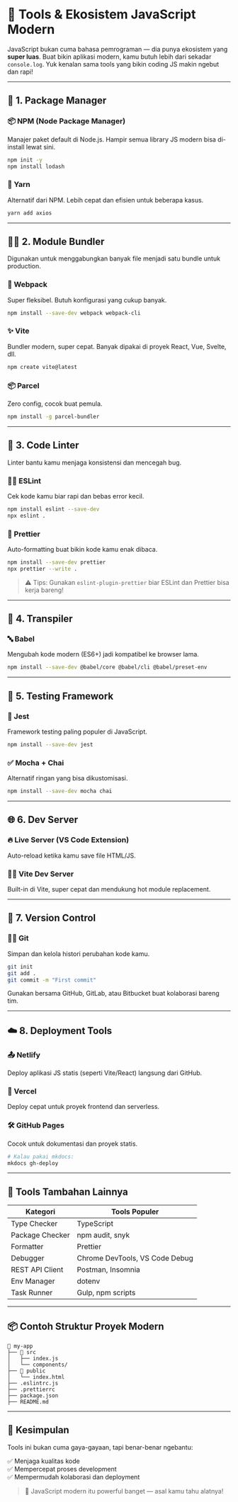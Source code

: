 
# 🧰 Tools & Ekosistem JavaScript Modern

JavaScript bukan cuma bahasa pemrograman — dia punya ekosistem yang **super luas**. Buat bikin aplikasi modern, kamu butuh lebih dari sekadar `console.log`. Yuk kenalan sama tools yang bikin coding JS makin ngebut dan rapi!

---

## 🚀 1. Package Manager

### 📦 NPM (Node Package Manager)
Manajer paket default di Node.js. Hampir semua library JS modern bisa di-install lewat sini.

```bash
npm init -y
npm install lodash
```

### 🧶 Yarn
Alternatif dari NPM. Lebih cepat dan efisien untuk beberapa kasus.

```bash
yarn add axios
```

---

## 🧑‍🏭 2. Module Bundler

Digunakan untuk menggabungkan banyak file menjadi satu bundle untuk production.

### 🔧 Webpack
Super fleksibel. Butuh konfigurasi yang cukup banyak.

```bash
npm install --save-dev webpack webpack-cli
```

### ✨ Vite
Bundler modern, super cepat. Banyak dipakai di proyek React, Vue, Svelte, dll.

```bash
npm create vite@latest
```

### 📦 Parcel
Zero config, cocok buat pemula.

```bash
npm install -g parcel-bundler
```

---

## 🧹 3. Code Linter

Linter bantu kamu menjaga konsistensi dan mencegah bug.

### 🕵️‍♂️ ESLint
Cek kode kamu biar rapi dan bebas error kecil.

```bash
npm install eslint --save-dev
npx eslint .
```

### 🍦 Prettier
Auto-formatting buat bikin kode kamu enak dibaca.

```bash
npm install --save-dev prettier
npx prettier --write .
```

> ⚠️ Tips: Gunakan `eslint-plugin-prettier` biar ESLint dan Prettier bisa kerja bareng!

---

## 🔁 4. Transpiler

### 🔤 Babel
Mengubah kode modern (ES6+) jadi kompatibel ke browser lama.

```bash
npm install --save-dev @babel/core @babel/cli @babel/preset-env
```

---

## 🔬 5. Testing Framework

### 🧪 Jest
Framework testing paling populer di JavaScript.

```bash
npm install --save-dev jest
```

### ✅ Mocha + Chai
Alternatif ringan yang bisa dikustomisasi.

```bash
npm install --save-dev mocha chai
```

---

## 🌐 6. Dev Server

### 🔥 Live Server (VS Code Extension)
Auto-reload ketika kamu save file HTML/JS.

### 🧞‍♂️ Vite Dev Server
Built-in di Vite, super cepat dan mendukung hot module replacement.

---

## 🔄 7. Version Control

### 🧙‍♂️ Git
Simpan dan kelola histori perubahan kode kamu.

```bash
git init
git add .
git commit -m "First commit"
```

Gunakan bersama GitHub, GitLab, atau Bitbucket buat kolaborasi bareng tim.

---

## ☁️ 8. Deployment Tools

### 📤 Netlify
Deploy aplikasi JS statis (seperti Vite/React) langsung dari GitHub.

### 🚀 Vercel
Deploy cepat untuk proyek frontend dan serverless.

### 🛠 GitHub Pages
Cocok untuk dokumentasi dan proyek statis.

```bash
# Kalau pakai mkdocs:
mkdocs gh-deploy
```

---

## 🎯 Tools Tambahan Lainnya

| Kategori         | Tools Populer                   |
|------------------|----------------------------------|
| Type Checker     | TypeScript                      |
| Package Checker  | npm audit, snyk                 |
| Formatter        | Prettier                        |
| Debugger         | Chrome DevTools, VS Code Debug  |
| REST API Client  | Postman, Insomnia               |
| Env Manager      | dotenv                          |
| Task Runner      | Gulp, npm scripts               |

---

## 📦 Contoh Struktur Proyek Modern

```
📁 my-app
├── 📁 src
│   ├── index.js
│   └── components/
├── 📁 public
│   └── index.html
├── .eslintrc.js
├── .prettierrc
├── package.json
├── README.md
```

---

## 🧠 Kesimpulan

Tools ini bukan cuma gaya-gayaan, tapi benar-benar ngebantu:

✅ Menjaga kualitas kode  
✅ Mempercepat proses development  
✅ Mempermudah kolaborasi dan deployment

> 🎉 JavaScript modern itu powerful banget — asal kamu tahu alatnya!

```
